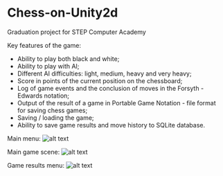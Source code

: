 # Chess-on-Unity2d
Graduation project for STEP Computer Academy

Key features of the game:
- Ability to play both black and white;
- Ability to play with AI;
- Different AI difficulties: light, medium, heavy and very heavy;
- Score in points of the current position on the chessboard;
- Log of game events and the conclusion of moves in the Forsyth - Edwards notation;
- Output of the result of a game in Portable Game Notation - file format for saving chess games;
- Saving / loading the game;
- Ability to save game results and move history to SQLite database.

Main menu:
![alt text](https://imgur.com/WXrMyZi.png)

Main game scene:
![alt text](https://imgur.com/ShC27sF.png)

Game results menu:
![alt text](https://imgur.com/IGPj7yd.png)
